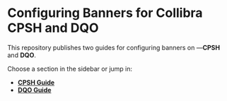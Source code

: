 # Configuring Banners for Collibra CPSH and DQO 

This repository publishes two guides for configuring banners on —**CPSH** and **DQO**.

Choose a section in the sidebar or jump in:
- **[CPSH Guide](cpsh/index.md)**
- **[DQO Guide](dqo/index.md)**
